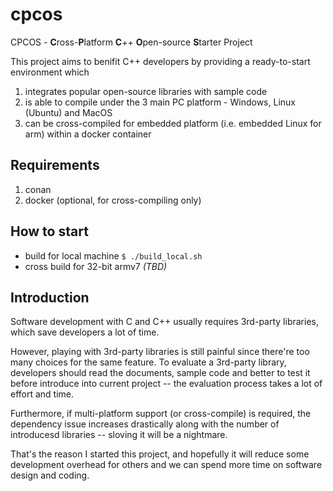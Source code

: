 # cpcos 
CPCOS - **C**ross-**P**latform **C**++ **O**pen-source **S**tarter Project

This project aims to benifit C++ developers by providing a ready-to-start environment which
1. integrates popular open-source libraries with sample code
2. is able to compile under the 3 main PC platform - Windows, Linux (Ubuntu) and MacOS
3. can be cross-compiled for embedded platform (i.e. embedded Linux for arm) within a docker container

## Requirements
  1. conan
  2. docker (optional, for cross-compiling only)

## How to start
- build for local machine
  ```$ ./build_local.sh```
- cross build for 32-bit armv7
  _(TBD)_


## Introduction
Software development with C and C++ usually requires 3rd-party libraries, which save developers a lot of time. 

However, playing with 3rd-party libraries is still painful since there're too many choices for the same feature. To evaluate a 3rd-party library, developers should read the documents, sample code and better to test it before introduce into current project -- the evaluation process takes a lot of effort and time.

Furthermore, if multi-platform support (or cross-compile) is required, the dependency issue increases drastically along with the number of introducesd libraries -- sloving it will be a nightmare.

That's the reason I started this project, and hopefully it will reduce some development overhead for others and we can spend more time on software design and coding.